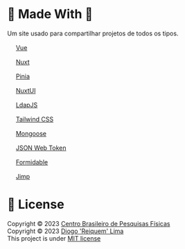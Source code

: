 # :rocket: Made With :rocket:

Um site usado para compartilhar projetos de todos os tipos.

<p href="https://vuejs.org/">
  <img src="https://vuejs.org/images/logo.png"  width="16" weight="16">
   <a href="https://vuejs.org/">Vue </a>
</p>
<p href="href="https://nuxt.com/">
  <img src="https://nuxt.com/assets/design-kit/icon-green.svg" width="16" weight="16">
  <a href="href="https://nuxt.com/">Nuxt</a>
</p>
<p href="https://pinia.vuejs.org/">
  <img src="https://pinia.vuejs.org/logo.svg"  width="16" weight="16">
  <a href="https://pinia.vuejs.org/">Pinia</a>
</p>
<p href="https://nuxt.com/"> 
  <img src="https://nuxt.com/assets/design-kit/icon-green.svg" width="16" weight="16">
   <a href="https://nuxt.com/"> NuxtUI </a>
</p>
<p href="http://ldapjs.org/client.html"> 
  <img src="https://img.icons8.com/?size=64&id=SEjhbYnnL7Ft&format=png"  width="16" weight="16">
   <a href="http://ldapjs.org/client.html"> LdapJS </a>
</p>
<p href="https://tailwindcss.com/">
  <img src="https://uxwing.com/wp-content/themes/uxwing/download/brands-and-social-media/tailwind-css-icon.png"  width="16" weight="16">
   <a href="https://tailwindcss.com/"> Tailwind CSS </a>
</p>
<p href="https://mongoosejs.com/">
  <img src="https://camo.githubusercontent.com/7c7fbe6f3610c81818ecccf72405ec231cb5417325c63531cfe375c271ebf625/68747470733a2f2f6d6f6e676f6f73656a732e636f6d2f646f63732f696d616765732f66617669636f6e2f66617669636f6e2d39367839362e706e67"  width="16" weight="16">
  <a href="https://mongoosejs.com/">  Mongoose </a>
</p>
<p href="https://jwt.io/">
  <img src="https://jwt.io/img/pic_logo.svg" width="16" weight="16">
   <a href="https://jwt.io/">JSON Web Token </a>
</p>
<p href="https://github.com/node-formidable/formidable">
  <img src="https://avatars.githubusercontent.com/u/43678974?s=48&v=4"  width="16" weight="16">
   <a href="https://github.com/node-formidable/formidable"> Formidable </a>
</p>
<p href="https://github.com/jimp-dev/jimp">
  <img src="https://camo.githubusercontent.com/7e0384722971d6fc6c2539adab1ee8c2d9b5ed864ec57459283eb3b86b3a87d0/68747470733a2f2f73332e616d617a6f6e6177732e636f6d2f7069782e69656d6f6a692e636f6d2f696d616765732f656d6f6a692f6170706c652f696f732d31312f3235362f637261796f6e2e706e67"  width="16" weight="16">
  <a href="https://github.com/jimp-dev/jimp">  Jimp </a>
</p>

# :pencil: License

Copyright © 2023 <a href="cbpf.br">Centro Brasileiro de Pesquisas Físicas</a><br>
Copyright © 2023 <a href="https://github.com/reiquem" >Diogo 'Reiquem' Lima </a> <br>
This project is under <a href="https://github.com/Reiquem/Portfolio-de-Projetos/blob/main/LICENSE">MIT license </a>

